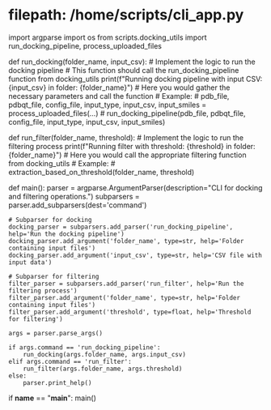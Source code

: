# filepath: /home/scripts/cli_app.py

import argparse
import os
from scripts.docking_utils import run_docking_pipeline, process_uploaded_files

def run_docking(folder_name, input_csv):
    # Implement the logic to run the docking pipeline
    # This function should call the run_docking_pipeline function from docking_utils
    print(f"Running docking pipeline with input CSV: {input_csv} in folder: {folder_name}")
    # Here you would gather the necessary parameters and call the function
    # Example:
    # pdb_file, pdbqt_file, config_file, input_type, input_csv, input_smiles = process_uploaded_files(...)
    # run_docking_pipeline(pdb_file, pdbqt_file, config_file, input_type, input_csv, input_smiles)

def run_filter(folder_name, threshold):
    # Implement the logic to run the filtering process
    print(f"Running filter with threshold: {threshold} in folder: {folder_name}")
    # Here you would call the appropriate filtering function from docking_utils
    # Example:
    # extraction_based_on_threshold(folder_name, threshold)

def main():
    parser = argparse.ArgumentParser(description="CLI for docking and filtering operations.")
    subparsers = parser.add_subparsers(dest='command')

    # Subparser for docking
    docking_parser = subparsers.add_parser('run_docking_pipeline', help='Run the docking pipeline')
    docking_parser.add_argument('folder_name', type=str, help='Folder containing input files')
    docking_parser.add_argument('input_csv', type=str, help='CSV file with input data')

    # Subparser for filtering
    filter_parser = subparsers.add_parser('run_filter', help='Run the filtering process')
    filter_parser.add_argument('folder_name', type=str, help='Folder containing input files')
    filter_parser.add_argument('threshold', type=float, help='Threshold for filtering')

    args = parser.parse_args()

    if args.command == 'run_docking_pipeline':
        run_docking(args.folder_name, args.input_csv)
    elif args.command == 'run_filter':
        run_filter(args.folder_name, args.threshold)
    else:
        parser.print_help()

if __name__ == "__main__":
    main()
